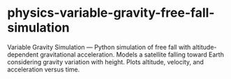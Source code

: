 # physics-variable-gravity-free-fall-simulation
Variable Gravity Simulation — Python simulation of free fall with altitude-dependent gravitational acceleration. Models a satellite falling toward Earth considering gravity variation with height. Plots altitude, velocity, and acceleration versus time.
